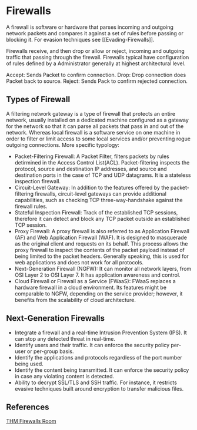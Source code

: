 # Firewalls

A firewall is software or hardware that parses incoming and outgoing network packets and compares it against a set of rules before passing or blocking it. For evasion techniques see [[Evading-Firewalls]].

Firewalls receive, and then drop or allow or reject, incoming and outgoing traffic that passing through the firewall. Firewalls typical have configuration of rules defined by a Administrator generally at highest architectural level.

Accept: Sends Packet to confirm connection.
Drop: Drop connection does Packet back to source.
Reject: Sends Pack to confirm rejected connection.

## Types of Firewall

A filtering network gateway is a type of firewall that protects an entire network, usually installed on a dedicated machine configured as a gateway for the network so that it can parse all packets that pass in and out of the network. Whereas local firewall is a software service on one machine in order to filter or limit access to some local services and/or preventing rogue outgoing connections. More specific typology:

-   Packet-Filtering Firewall: A Packet Filter, filters packets by rules detirmined in the Access Control List(ACL). Packet-filtering inspects the protocol, source and destination IP addresses, and source and destination ports in the case of TCP and UDP datagrams. It is a stateless inspection firewall. 
-   Circuit-Level Gateway: In addition to the features offered by the packet-filtering firewalls, circuit-level gateways can provide additional capabilities, such as checking TCP three-way-handshake against the firewall rules.
-   Stateful Inspection Firewall: Track of the established TCP sessions, therefore it can detect and block any TCP packet outside an established TCP session.
-   Proxy Firewall: A proxy firewall is also referred to as Application Firewall (AF) and Web Application Firewall (WAF). It is designed to masquerade as the original client and requests on its behalf. This process allows the proxy firewall to inspect the contents of the packet payload instead of being limited to the packet headers. Generally speaking, this is used for web applications and does not work for all protocols.
-   Next-Generation Firewall (NGFW): It can  monitor all network layers, from OSI Layer 2 to OSI Layer 7. It has application awareness and control. 
-   Cloud Firewall or Firewall as a Service (FWaaS): FWaaS replaces a hardware firewall in a cloud environment. Its features might be comparable to NGFW, depending on the service provider; however, it benefits from the scalability of cloud architecture. 

##  Next-Generation Firewalls

-   Integrate a firewall and a real-time Intrusion Prevention System (IPS). It can stop any detected threat in real-time.
-   Identify users and their traffic. It can enforce the security policy per-user or per-group basis.
-   Identify the applications and protocols regardless of the port number being used.
-   Identify the content being transmitted. It can enforce the security policy in case any violating content is detected.
-   Ability to decrypt SSL/TLS and SSH traffic. For instance, it restricts evasive techniques built around encryption to transfer malicious files.

## References

[THM Firewalls Room](https://tryhackme.com/room/redteamfirewalls)